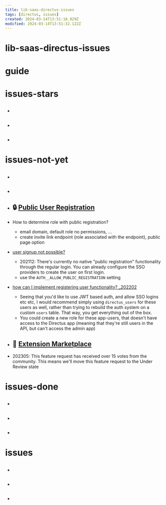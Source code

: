 ```yaml
---
title: lib-saas-directus-issues
tags: [directus, issues]
created: 2024-03-14T13:51:18.929Z
modified: 2024-03-14T13:51:32.122Z
---
```


# lib-saas-directus-issues

# guide

# issues-stars
- ## 

- ## 

- ## 
# issues-not-yet
- ## 

- ## 

- ## 🔒 [Public User Registration ](https://github.com/directus/directus/discussions/3083)

- How to determine role with public registration?
  - email domain, default role no permissions, ...
  - create invite link endpoint (role associated with the endpoint), public page option

- [user signup not possible? ](https://github.com/directus/directus/discussions/10445)
  - 202112: There's currently no native "public registration" functionality through the regular login. You can already configure the SSO providers to create the user on first login.
  - use the `AUTH__ALLOW_PUBLIC_REGISTRATION` setting

- [how can I implement registering user functionality? _202202](https://github.com/directus/directus/discussions/12135)
  - Seeing that you'd like to use JWT based auth, and allow SSO logins etc etc, I would recommend simply using `directus_users` for these users as well, rather than trying to rebuild the auth system on a custom `users` table. That way, you get everything out of the box. 
  - You could create a new role for these app-users, that doesn't have access to the Directus app (meaning that they're still users in the API, but can't access the admin app)

- ## 🛒 [Extension Marketplace](https://github.com/directus/directus/discussions/2820)
- 202305: This feature request has received over 15 votes from the community. This means we'll move this feature request to the Under Review state

# issues-done
- ## 

- ## 

- ## 
# issues
- ## 

- ## 

- ## 
